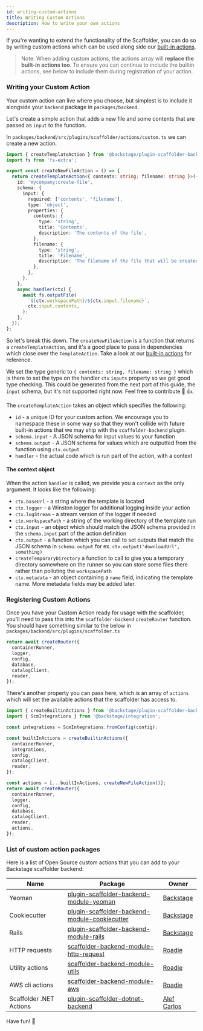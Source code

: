 ```yaml
---
id: writing-custom-actions
title: Writing Custom Actions
description: How to write your own actions
---
```


If you're wanting to extend the functionality of the Scaffolder, you can do so
by writing custom actions which can be used along side our
[built-in actions](./builtin-actions.md).

> Note: When adding custom actions, the actions array will **replace the
> built-in actions too**. To ensure you can continue to include the builtin
> actions, see below to include them during registration of your action.

### Writing your Custom Action

Your custom action can live where you choose, but simplest is to include it
alongside your `backend` package in `packages/backend`.

Let's create a simple action that adds a new file and some contents that are
passed as `input` to the function.

In `packages/backend/src/plugins/scaffolder/actions/custom.ts` we can create a
new action.

```ts
import { createTemplateAction } from '@backstage/plugin-scaffolder-backend';
import fs from 'fs-extra';

export const createNewFileAction = () => {
  return createTemplateAction<{ contents: string; filename: string }>({
    id: 'mycompany:create-file',
    schema: {
      input: {
        required: ['contents', 'filename'],
        type: 'object',
        properties: {
          contents: {
            type: 'string',
            title: 'Contents',
            description: 'The contents of the file',
          },
          filename: {
            type: 'string',
            title: 'Filename',
            description: 'The filename of the file that will be created',
          },
        },
      },
    },
    async handler(ctx) {
      await fs.outputFile(
        `${ctx.workspacePath}/${ctx.input.filename}`,
        ctx.input.contents,
      );
    },
  });
};
```

So let's break this down. The `createNewFileAction` is a function that returns a
`createTemplateAction`, and it's a good place to pass in dependencies which
close over the `TemplateAction`. Take a look at our
[built-in actions](https://github.com/backstage/backstage/blob/master/plugins/scaffolder-backend/src/scaffolder/actions/builtin)
for reference.

We set the type generic to `{ contents: string, filename: string }` which is
there to set the type on the handler `ctx` `inputs` property so we get good type
checking. This could be generated from the next part of this guide, the `input`
schema, but it's not supported right now. Feel free to contribute 🚀 👍.

The `createTemplateAction` takes an object which specifies the following:

- `id` - a unique ID for your custom action. We encourage you to namespace these
  in some way so that they won't collide with future built-in actions that we
  may ship with the `scaffolder-backend` plugin.
- `schema.input` - A JSON schema for input values to your function
- `schema.output` - A JSON schema for values which are outputted from the
  function using `ctx.output`
- `handler` - the actual code which is run part of the action, with a context

#### The context object

When the action `handler` is called, we provide you a `context` as the only
argument. It looks like the following:

- `ctx.baseUrl` - a string where the template is located
- `ctx.logger` - a Winston logger for additional logging inside your action
- `ctx.logStream` - a stream version of the logger if needed
- `ctx.workspacePath` - a string of the working directory of the template run
- `ctx.input` - an object which should match the JSON schema provided in the
  `schema.input` part of the action definition
- `ctx.output` - a function which you can call to set outputs that match the
  JSON schema in `schema.output` for ex. `ctx.output('downloadUrl', something)`
- `createTemporaryDirectory` a function to call to give you a temporary
  directory somewhere on the runner so you can store some files there rather
  than polluting the `workspacePath`
- `ctx.metadata` - an object containing a `name` field, indicating the template
  name. More metadata fields may be added later.

### Registering Custom Actions

Once you have your Custom Action ready for usage with the scaffolder, you'll
need to pass this into the `scaffolder-backend` `createRouter` function. You
should have something similar to the below in
`packages/backend/src/plugins/scaffolder.ts`

```ts
return await createRouter({
  containerRunner,
  logger,
  config,
  database,
  catalogClient,
  reader,
});
```

There's another property you can pass here, which is an array of `actions` which
will set the available actions that the scaffolder has access to.

```ts
import { createBuiltinActions } from '@backstage/plugin-scaffolder-backend';
import { ScmIntegrations } from '@backstage/integration';

const integrations = ScmIntegrations.fromConfig(config);

const builtInActions = createBuiltinActions({
  containerRunner,
  integrations,
  config,
  catalogClient,
  reader,
});

const actions = [...builtInActions, createNewFileAction()];
return await createRouter({
  containerRunner,
  logger,
  config,
  database,
  catalogClient,
  reader,
  actions,
});
```

### List of custom action packages

Here is a list of Open Source custom actions that you can add to your Backstage
scaffolder backend:

| Name                    | Package                                                                                                                                 | Owner                                        |
| ----------------------- | --------------------------------------------------------------------------------------------------------------------------------------- | -------------------------------------------- |
| Yeoman                  | [plugin-scaffolder-backend-module-yeoman](https://www.npmjs.com/package/@backstage/plugin-scaffolder-backend-module-yeoman)             | [Backstage](https://backstage.io)            |
| Cookiecutter            | [plugin-scaffolder-backend-module-cookiecutter](https://www.npmjs.com/package/@backstage/plugin-scaffolder-backend-module-cookiecutter) | [Backstage](https://backstage.io)            |
| Rails                   | [plugin-scaffolder-backend-module-rails](https://www.npmjs.com/package/@backstage/plugin-scaffolder-backend-module-rails)               | [Backstage](https://backstage.io)            |
| HTTP requests           | [scaffolder-backend-module-http-request](https://www.npmjs.com/package/@roadiehq/scaffolder-backend-module-http-request)                | [Roadie](https://roadie.io)                  |
| Utility actions         | [scaffolder-backend-module-utils](https://www.npmjs.com/package/@roadiehq/scaffolder-backend-module-utils)                              | [Roadie](https://roadie.io)                  |
| AWS cli actions         | [scaffolder-backend-module-aws](https://www.npmjs.com/package/@roadiehq/scaffolder-backend-module-aws)                                  | [Roadie](https://roadie.io)                  |
| Scaffolder .NET Actions | [plugin-scaffolder-dotnet-backend](https://www.npmjs.com/package/@plusultra/plugin-scaffolder-dotnet-backend)                           | [Alef Carlos](https://github.com/alefcarlos) |

Have fun! 🚀
